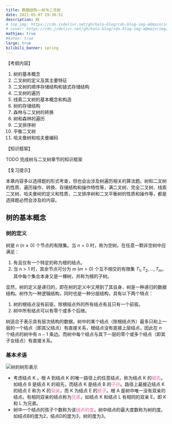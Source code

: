```yaml
---
title: 数据结构——树与二叉树
date: 2021-05-07 19:30:51
description: 树
# top_img: https://cdn.jsdelivr.net/gh/halo-blog/cdn-blog-img-a@main/img/704736.jpg # 页面顶部图片
# cover: https://cdn.jsdelivr.net/gh/halo-blog/cdn-blog-img-a@main/img/704736.jpg # 页面缩略图
mathjax: true
#katex: true
large: true
bilibili_banner: spring
---
```


【考纲内容】

1. 树的基本概念
2. 二叉树的定义及其主要特征
3. 二叉树的顺序存储结构和链式存储结构
4. 二叉树的遍历
5. 线索二叉树的基本概念和构造
6. 树的存储结构
7. 森林与二叉树的转换
8. 树和森林的遍历
9. 二叉排序树
10. 平衡二叉树
11. 哈夫曼树和哈夫曼编码

【知识框架】

TODO 完成树与二叉树章节的知识框架

【复习提示】

本章内容多以选择题的形式考查，但也会出涉及树遍历相关的算法题。树和二叉树的性质、遍历操作、转换、存储结构和操作特性等，满二叉树、完全二叉树、线索二叉树、哈夫曼树的定义和性质，二叉排序树和二叉平衡树的性质和操作等，都是选择题必然会涉及的内容。

## 树的基本概念

### 树的定义

树是 $n \ (n\ge 0)$ 个节点的有限集。当 $n=0$ 时，称为空树。在任意一颗非空树中应满足：

1. 有且仅有一个特定的称为根的结点。
2. 当 $n>1$ 时，其余节点可分为 $m\ (m>0)$ 个互不相交的有限集 $T_1,T_2,\dots ,T_m$，其中每个集合本身又是一棵树，并称为根的子树。

显然，树的定义是递归的，即在树的定义中又用到了其自身，树是一种递归的数据结构。树作为一种逻辑结构，同时也是一种分层结构，具有以下两个特点：

1. 树的根结点没有前驱，除根结点外的所有结点有且只有一个前驱。
2. 树中所有结点可以有零个或多个后继。

树适合于表示具有层次结构的数据。树中的某个结点（除根结点外）最多只和上一层的一个结点（即其父结点）有直接关系，根结点没有直接上层结点，因此在 $n$ 个结点的树中有 $n-1$ 条边。而树中每个结点与其下一层的零个或多个结点（即其子女结点）有直接关系。

### 基本术语

![树的树形表示](https://cdn.jsdelivr.net/gh/halo-blog/cdn-blog-img-a@main/img/树的树形表示.png)

+ 考虑结点 K 。根 A 到结点 K 的唯一路径上的任意结点，称为结点 K 的<font color="#ea66a6">祖先</font>。如结点 B 是结点 K 的祖先，而结点 K 是结点 B 的<font color="#ea66a6">子孙</font>。路径上最接近结点 K 的结点 E 称为 K 的<font color="#ea66a6">双亲</font>，而 K 为结点 E 的<font color="#ea66a6">孩子</font>。根 A 是树中唯一没有双亲的结点。有相同双亲的结点称为<font color="#ea66a6">兄弟</font>，如结点 K 和结点 L 有相同的双亲 E，即 K 和 L 为兄弟。
+ 树中一个结点的孩子个数称为该<font color="#ea66a6">结点的度</font>，树中结点的最大度数称为树的度。如结点B的度为2，结点D的度为3，树的度为3。





























